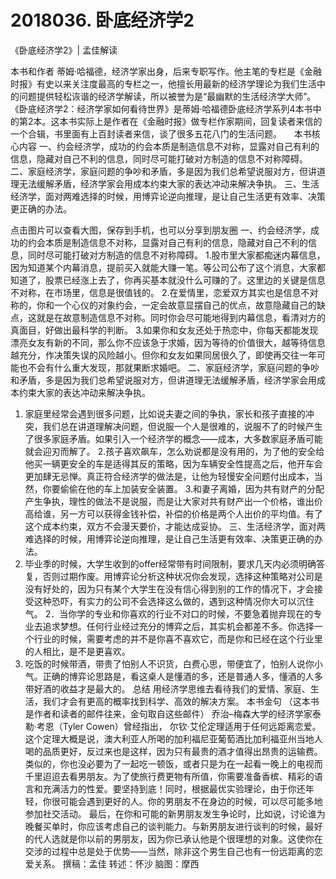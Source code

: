 # 2018036. 卧底经济学2



《卧底经济学2》| 孟佳解读

本书和作者
蒂姆·哈福德，经济学家出身，后来专职写作。他主笔的专栏是《金融时报》有史以来关注度最高的专栏之一，他擅长用最新的经济学理论为我们生活中的问题提供轻松诙谐的经济学解读，所以被誉为是“最幽默的生活经济学大师”。
《卧底经济学2：经济学家如何看待世界》是蒂姆·哈福德卧底经济学系列4本书中的第2本。这本书实际上是作者在《金融时报》做专栏作家期间，回复读者来信的一个合辑，书里面有上百封读者来信，谈了很多五花八门的生活问题。    
本书核心内容
一、约会经济学，成功的约会本质是制造信息不对称，显露对自己有利的信息，隐藏对自己不利的信息，同时尽可能打破对方制造的信息不对称障碍。
二、家庭经济学，家庭问题的争吵和矛盾，多是因为我们总希望说服对方，但讲道理无法缓解矛盾，经济学家会用成本约束大家的表达冲动来解决争执。
三、生活经济学，面对两难选择的时候，用博弈论逆向推理，是让自己生活更有效率、决策更正确的办法。

点击图片可以查看大图，保存到手机，也可以分享到朋友圈
一、约会经济学，成功的约会本质是制造信息不对称，显露对自己有利的信息，隐藏对自己不利的信息，同时尽可能打破对方制造的信息不对称障碍。
1.股市里大家都痴迷内幕信息，因为知道某个内幕消息，提前买入就能大赚一笔。等公司公布了这个消息，大家都知道了，股票已经涨上去了，你再买基本就没什么可赚的了。这里边的关键是信息不对称，在市场里，信息是很值钱的。
2.在爱情里，恋爱双方其实也是信息不对称的，你和一个心仪的对象约会，一定会故意显摆自己的优点，故意隐藏自己的缺点，这就是在故意制造信息不对称。同时你会尽可能地得到内幕信息，看清对方的真面目，好做出最科学的判断。
3.如果你和女友还处于热恋中，你每天都能发现漂亮女友有新的不同，那么你不应该急于求婚，因为等待的价值很大，越等待信息越充分，作决策失误的风险越小。但你和女友如果同居很久了，即使再交往一年可能也不会有什么重大发现，那就果断求婚吧。
二、家庭经济学，家庭问题的争吵和矛盾，多是因为我们总希望说服对方，但讲道理无法缓解矛盾，经济学家会用成本约束大家的表达冲动来解决争执。
1. 家庭里经常会遇到很多问题，比如说夫妻之间的争执，家长和孩子直接的冲突，我们总在讲道理解决问题，但说服一个人是很难的，说服不了的时候产生了很多家庭矛盾。如果引入一个经济学的概念——成本，大多数家庭矛盾可能就会迎刃而解了。
2.孩子喜欢飙车，怎么劝说都是没有用的，为了他的安全给他买一辆更安全的车是适得其反的策略，因为车辆安全性提高之后，他开车会更加肆无忌惮。真正符合经济学的做法是，让他为轻慢安全问题付出成本，当然，你要偷偷在他的车上加装安全装置。
3.和妻子离婚，因为共有财产的分配产生争执，理性的做法不是说服，而是让大家对共有财产出一个价格，谁出价高给谁，另一方可以获得金钱补偿，补偿的价格是两个人出价的平均值。有了这个成本约束，双方不会漫天要价，才能达成妥协。
三、生活经济学，面对两难选择的时候，用博弈论逆向推理，是让自己生活更有效率、决策更正确的办法。
1. 毕业季的时候，大学生收到的offer经常带有时间限制，要求几天内必须明确答复，否则过期作废。用博弈论分析这种状况你会发现，选择这种策略对公司是没有好处的，因为只有某个大学生在没有信心得到别的工作的情况下，才会接受这种恐吓，有实力的公司不会选择这么做的，遇到这种情况你大可以沉住气。
2．当你学的专业和你喜欢的行业不对口的时候，不要急着抛弃现在的专业去追求梦想。任何行业经过充分的博弈之后，其实机会都差不多。你选择一个行业的时候，需要考虑的并不是你喜不喜欢它，而是你和已经在这个行业里的人相比，是不是更喜欢。
3. 吃饭的时候带酒，带贵了怕别人不识货，白费心思，带便宜了，怕别人说你小气。正确的博弈论思路是，看这桌人是懂酒的多，还是普通人多，懂酒的人多带好酒的收益才是最大的。
总结
用经济学思维去看待我们的爱情、家庭、生活，我们才会有更高的概率找到科学、高效的解决方案。
本书金句
（这本书是作者和读者的邮件往来，金句取自这些邮件）
乔治–梅森大学的经济学家泰勒·考恩（Tyler Cowen）曾经指出，
尔钦·艾伦定理适用于任何远距离恋爱。这个定理大概是说，澳大利亚人所喝的加利福尼亚葡萄酒比加利福亚州当地人喝的品质更好，反过来也是这样，因为只有最贵的酒才值得出昂贵的运输费。
类似的，你也没必要为了一起吃一顿饭，或者只是为在一起看一晚上的电视而千里迢迢去看男朋友。为了使旅行费更物有所值，你需要准备香槟、精彩的语言和充满活力的性爱。要坚持到底！同时，根据最优实验理论，由于你还年轻，你很可能会遇到更好的人。你的男朋友不在身边的时候，可以尽可能多地参加社交活动。
最后，在你和可能的新男朋友发生争论时，比如说，讨论谁为晚餐买单时，你应该考虑自己的谈判能力。与新男朋友进行谈判的时候，最好的代人选就是你以前的男朋友，因为你已承认他是个很理想的对象。这使你在交涉的过程中总是处于优势——当然，除非这个男生自己也有一份远距离的恋爱关系。
撰稿：孟佳
转述：怀沙
脑图：摩西